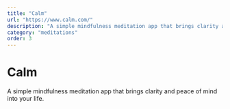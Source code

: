 ```yaml
---
title: "Calm"
url: "https://www.calm.com/"
description: "A simple mindfulness meditation app that brings clarity and peace of mind into your life."
category: "meditations"
order: 3
---
```


# Calm

A simple mindfulness meditation app that brings clarity and peace of mind into your life.